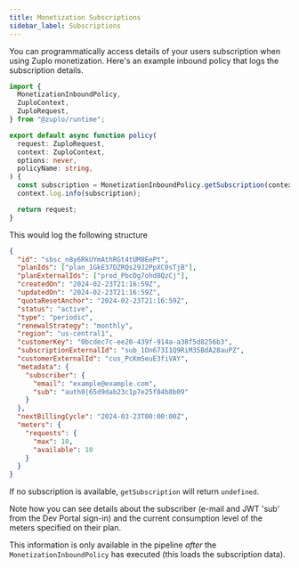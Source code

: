 ```yaml
---
title: Monetization Subscriptions
sidebar_label: Subscriptions
---
```


<EnterpriseFeature name="Monetization" />

You can programmatically access details of your users subscription when using
Zuplo monetization. Here's an example inbound policy that logs the subscription
details.

```ts
import {
  MonetizationInboundPolicy,
  ZuploContext,
  ZuploRequest,
} from "@zuplo/runtime";

export default async function policy(
  request: ZuploRequest,
  context: ZuploContext,
  options: never,
  policyName: string,
) {
  const subscription = MonetizationInboundPolicy.getSubscription(context);
  context.log.info(subscription);

  return request;
}
```

This would log the following structure

```json
{
  "id": "sbsc_n8y6RkUYmAthRGt4tUM8EePt",
  "planIds": ["plan_1GkE37DZRQs29J2PpXC0sTjB"],
  "planExternalIds": ["prod_PbcDg7ohd8QzCj"],
  "createdOn": "2024-02-23T21:16:59Z",
  "updatedOn": "2024-02-23T21:16:59Z",
  "quotaResetAnchor": "2024-02-23T21:16:59Z",
  "status": "active",
  "type": "periodic",
  "renewalStrategy": "monthly",
  "region": "us-central1",
  "customerKey": "0bcdec7c-ee20-439f-914a-a38f5d8256b3",
  "subscriptionExternalId": "sub_1On673I1Q9RiM35BdA28auPZ",
  "customerExternalId": "cus_PcKmSeuE3fiVAY",
  "metadata": {
    "subscriber": {
      "email": "example@example.com",
      "sub": "auth0|65d9dab23c1p7e25f84b8b09"
    }
  },
  "nextBillingCycle": "2024-03-23T00:00:00Z",
  "meters": {
    "requests": {
      "max": 10,
      "available": 10
    }
  }
}
```

If no subscription is available, `getSubscription` will return `undefined`.

Note how you can see details about the subscriber (e-mail and JWT 'sub' from the
Dev Portal sign-in) and the current consumption level of the meters specified on
their plan.

This information is only available in the pipeline _after_ the
`MonetizationInboundPolicy` has executed (this loads the subscription data).

